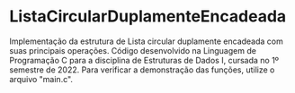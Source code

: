 # ListaCircularDuplamenteEncadeada
Implementação da estrutura de Lista circular duplamente encadeada com suas principais operações. Código desenvolvido na Linguagem de Programação C para a disciplina de Estruturas de Dados I, cursada no 1º semestre de 2022. Para verificar a demonstração das funções, utilize o arquivo "main.c".

